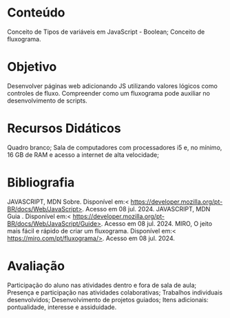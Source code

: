 # Conteúdo

Conceito de Tipos de variáveis em JavaScript - Boolean; Conceito de fluxograma.

# Objetivo

Desenvolver páginas web adicionando JS utilizando valores lógicos como controles de fluxo.
Compreender como um fluxograma pode auxiliar no desenvolvimento de scripts.

# Recursos Didáticos

Quadro branco; Sala de computadores com processadores i5 e, no mínimo, 16 GB de RAM e acesso a internet de alta velocidade; 

# Bibliografia

JAVASCRIPT, MDN Sobre. Disponível em:< https://developer.mozilla.org/pt-BR/docs/Web/JavaScript>. Acesso em 08 jul. 2024.
JAVASCRIPT, MDN Guia . Disponível em:< https://developer.mozilla.org/pt-BR/docs/Web/JavaScript/Guide>. Acesso em 08 jul. 2024.
MIRO, O jeito mais fácil e rápido de criar um fluxograma. Disponível em:< https://miro.com/pt/fluxograma/>. Acesso em 08 jul. 2024.

# Avaliação

Participação do aluno nas atividades dentro e fora de sala de aula; 
Presença e participação nas atividades colaborativas; 
Trabalhos individuais desenvolvidos; 
Desenvolvimento de projetos guiados; 
Itens adicionais: pontualidade, interesse e assiduidade.
